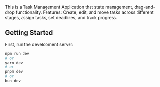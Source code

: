 This is a Task Management Application that state management, drag-and-drop functionality.
Features: Create, edit, and move tasks across different stages, assign tasks, set deadlines, and track progress.

## Getting Started

First, run the development server:

```bash
npm run dev
# or
yarn dev
# or
pnpm dev
# or
bun dev
```
